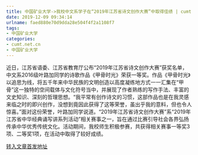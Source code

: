 ```yaml
---
title: 中国矿业大学->我校中文系学子在“2019年江苏省诗文创作大赛”中取得佳绩 | cumt.net.cn
date: 2019-12-09 09:34:14
urlname: faed880e70d9dda28e504f4f2a1108f7
tags: 
- 中国矿业大学
categories:
- cumt.net.cn
- 中国矿业大学
---
```

近日，江苏省语委、江苏省教育厅公布“2019年江苏省诗文创作大赛”获奖名单，中文系2016级叶路加同学的诗歌作品《甲骨时光》荣获一等奖。作品《甲骨时光》以追思为线，将五千年来中华民族的文明创造以高度凝练地方式一一汇集在“甲骨”这一独特的空间载体与文化符号当中，并展现了作者熟练的写作手法、丰富的文史知识、深刻的哲理思想。“我平常有创作诗文的习惯，这部作品也是在我灵感来临之时的即兴创作，没想到竟因此获得了这等荣誉，虽出乎我的意料，但也令人惊喜。”面对这份荣誉，叶路加同学说道。“2019年江苏省诗文创作大赛”系“2019年江苏省中华经典诵写讲系列活动”相关赛事之一，旨在通过比赛引导社会各界弘扬传承中华优秀传统文化。活动期间，我校师生积极参赛，共获得相关赛事一等奖3项、二等奖1项，在活动中取得了较好成绩。



[转入文章首发地址](http://xwzx.cumt.edu.cn/71/4b/c523a553291/page.htm)